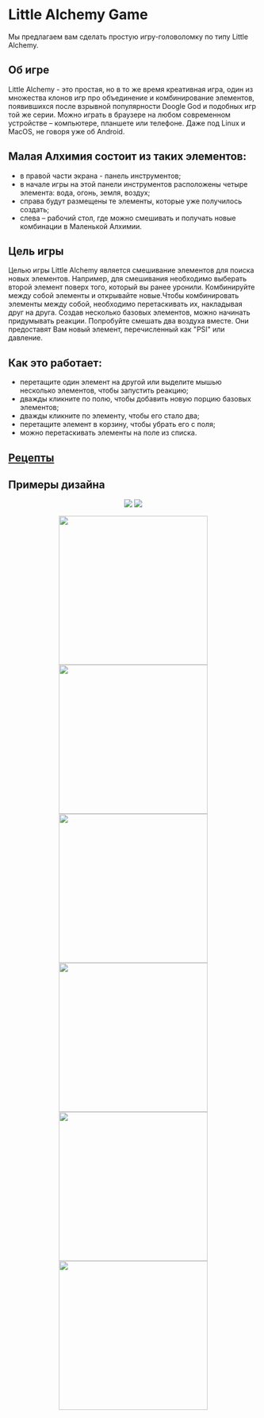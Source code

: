 # Little Alchemy Game

Мы предлагаем вам сделать простую игру-головоломку по типу  Little Alchemy.  

## Об игре
Little Alchemy - это простая, но в то же время креативная игра, один из множества клонов игр про объединение и комбинирование элементов, появившихся после взрывной популярности Doogle God и подобных игр той же серии. Можно играть в браузере на любом современном устройстве – компьютере, планшете или телефоне. Даже под Linux и MacOS, не говоря уже об Android.

## Малая Алхимия состоит из таких элементов:

- в правой части  экрана -  панель инструментов;
- в начале игры на этой панели инструментов расположены четыре элемента: вода, огонь, земля, воздух;
- справа будут размещены те элементы, которые уже получилось создать;
- слева – рабочий стол, где можно смешивать и получать новые комбинации в Маленькой Алхимии.

## Цель игры

Целью игры Little Alchemy является смешивание элементов для поиска новых элементов. 
Например, для смешивания необходимо выберать второй элемент поверх того, который вы ранее уронили.  Комбинируйте между собой элементы и открывайте новыe.Чтобы комбинировать элементы между собой, необходимо перетаскивать их, накладывая друг на друга. Создав несколько базовых элементов, можно начинать придумывать реакции. 
Попробуйте смешать два воздуха вместе. Они предоставят Вам новый элемент, перечисленный как "PSI" или давление.

## Как это работает:

- перетащите один элемент на другой или выделите мышью несколько элементов, чтобы запустить реакцию;
- дважды кликните по полю, чтобы добавить новую порцию базовых элементов;
- дважды кликните по элементу, чтобы его стало два;
- перетащите элемент в корзину, чтобы убрать его с поля;
- можно перетаскивать элементы на поле из списка.

## [Рецепты](receipts.txt)

## Примеры дизайна

<p align="center">
 <img src="screenshot-littlealchemy.com-2021.01.12-20_48_10.png" />
 <img src="screenshot-littlealchemy2.com-2021.01.12-20_47_14.png" />
 </p>
<p align="center">
 <img src="photo_2021-01-12 18.35.38.jpeg" width="300"/>
 <img src="photo_2021-01-12 18.35.40.jpeg" width="300"/>
 <img src="photo_2021-01-12 18.35.41.jpeg" width="300"/>
 <img src="photo_2021-01-12 18.35.42.jpeg" width="300"/>
 <img src="photo_2021-01-12 18.35.43.jpeg" width="300"/>
 <img src="photo_2021-01-12 18.35.44.jpeg" width="300"/>

</p>

